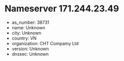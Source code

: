 # Nameserver 171.244.23.49

* as_number: 38731
* name: Unknown
* city: Unknown
* country: VN
* organization: CHT Compamy Ltd
* version: Unknown
* dnssec: Unknown
